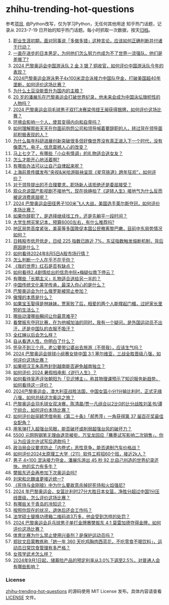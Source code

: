 # zhihu-trending-hot-questions
参考[项目](https://github.com/justjavac/zhihu-trending-hot-questions), 由Python改写，仅为学习Python，无任何其他用途
知乎热门话题，记录从 2023-7-19
日开始的知乎热门话题。每小时抓取一次数据，按天[归档](./data)。
<!-- BEGIN -->
<!-- 最后更新时间 2024-08-05 04:23:59.786358 -->
1. [职业生涯初期，面对同事说「多做多错」这种言论，应该如何正确判断并付诸于行动？](https://www.zhihu.com/question/663437990)
1. [一直在进步的日本男足，为何他们怎么努力也成为不了世界一流强队，他们是差哪了?](https://www.zhihu.com/question/663364987)
1. [2024 巴黎奥运会中国游泳队 2 金 3 银 7 铜收官，如何评价中国游泳队今年的表现？](https://www.zhihu.com/question/663462304)
1. [2024巴黎奥运会游泳男子4x100米混合泳接力中国队夺金，打破美国超40年垄断，如何评价这场比赛？](https://www.zhihu.com/question/663459589)
1. [为什么土豆没能晋升为国内的主粮？](https://www.zhihu.com/question/663242126)
1. [20 岁的潘展乐在巴黎奥运会打破世界纪录，他未来会成为中国泳坛旗帜性的人物吗？](https://www.zhihu.com/question/663149558)
1. [2024 巴黎奥运会羽毛球男子双打决赛梁伟铿王昶获得银牌，如何评价这场比赛？](https://www.zhihu.com/question/663453189)
1. [环境会影响一个人，使其变得内向和自卑吗？](https://www.zhihu.com/question/662864249)
1. [如何理解那些天天在你面前抱怨公司和领导喊着要辞职的人，转过背在领导面前积极表现的人？](https://www.zhihu.com/question/663210582)
1. [为什么每年科研进展创新突破很多但好像世界没有真正进入下一个时代，没有像蒸汽，电子，信息震撼人心的改变？](https://www.zhihu.com/question/660106241)
1. [马上七夕了，有哪些「小众有情调」的礼物适合送女友？](https://www.zhihu.com/question/662470028)
1. [怎么才能开心地活着啊?](https://www.zhihu.com/question/657862529)
1. [有哪些办法可以让自己自律起来呢？](https://www.zhihu.com/question/662849066)
1. [上海前景传媒发布“央视&米哈游联袂呈现《星穹铁道》跨年狂欢”，如何评价？](https://www.zhihu.com/question/663454212)
1. [对于领导提出的不合理要求，职场新人该拒绝还是委屈接受？](https://www.zhihu.com/question/663232563)
1. [观众总说国产影视剧不接地气，现在徐峥拍了《逆转人生》接地气为什么反而被说消费底层呢？](https://www.zhihu.com/question/663411017)
1. [2024 巴黎奥运会田径男子100米飞人大战，美国选手莱尔斯夺冠，如何评价本场比赛？](https://www.zhihu.com/question/663462419)
1. [如果你辞职了，是选择继续找工作，还是先躺平一段时间？](https://www.zhihu.com/question/663275958)
1. [大学生想买笔记本，预算6000左右，有什么推荐吗?](https://www.zhihu.com/question/661172117)
1. [地区局势高度紧张，美英等多国敦促本国公民撤离黎巴嫩，目前中东局势情况如何？](https://www.zhihu.com/question/663425075)
1. [日韩股市低开低走，日经 225 指数已跌近 7%，东证指数触发熔断机制，背后原因是什么？](https://www.zhihu.com/question/663484038)
1. [如何看待2024年8月5日A股市场行情？](https://www.zhihu.com/question/663233036)
1. [怎么判断一个人在乎不在乎你？](https://www.zhihu.com/question/291530895)
1. [《我的世界》红石是否有缺点？](https://www.zhihu.com/question/572543349)
1. [如何看待2.4剧情给出的信息中阮•梅疑似救下停云？](https://www.zhihu.com/question/663290867)
1. [有哪些「长期主义」礼物适合送给另一半的？](https://www.zhihu.com/question/662470064)
1. [中国传统文化美学传承，最深入你心的是什么？](https://www.zhihu.com/question/663428603)
1. [巴黎奥运会为什么俄罗斯被禁止参加？](https://www.zhihu.com/question/663292031)
1. [傲慢的本质是什么？](https://www.zhihu.com/question/642140181)
1. [如果宝玉娶得是林妹妹，贾家败了后，相爱的两个人能撑起门楣，过好家长里短的生活么？](https://www.zhihu.com/question/658172302)
1. [哪些动漫哪些瞬间让你最意难平?](https://www.zhihu.com/question/623475431)
1. [看樊振东夺冠比赛，在为他喊加油的同时，我有一个疑问，是外国运动员不出汗，还是中国队的衣服不吸汗？](https://www.zhihu.com/question/663449911)
1. [全红婵以后会怎么样？](https://www.zhihu.com/question/477732195)
1. [自从看透人性，你明白了什么？](https://www.zhihu.com/question/660014067)
1. [怀孕不到三个月，老公要带公婆出去旅游（不带我），应该生气吗？](https://www.zhihu.com/question/663333815)
1. [2024 巴黎奥运会排球小组赛女排中国 3:1 塞尔维亚，三战全胜晋级八强，如何评价这场比赛？](https://www.zhihu.com/question/663455225)
1. [如果把汉王朱高煦封到越南能否避免越南独立？](https://www.zhihu.com/question/663238992)
1. [如何评价 2024 暑假档电影《逆行人生》？](https://www.zhihu.com/question/663254417)
1. [如何看待吴声评张朝阳为「见识博主」，称其物理课预示了知识服务新趋势，如何看待这一评价？](https://www.zhihu.com/question/663440789)
1. [2024巴黎奥运会，澳大利亚战胜法国，中国女篮小分1分输比利时，正式无缘八强，如何总结这次奥运之旅？](https://www.zhihu.com/question/663482591)
1. [巴黎奥运会羽毛球女双决赛，陈清晨/贾一凡组合以2比0的比分战胜刘圣书/谭宁组合，如何评价本场比赛？](https://www.zhihu.com/question/663375309)
1. [如何评价赵丽颖凭借电影《第二十条》「郝秀萍」一角获得第 37 届百花奖最佳女配角？](https://www.zhihu.com/question/663447266)
1. [用氢弹打入超强台风眼，能否破坏或削弱超强台风的破坏力？](https://www.zhihu.com/question/614445157)
1. [5500 元网购钢笔无理由退货被拒，万宝龙回应「蘸墨试写影响二次销售」，你认为应该允许试写后退款吗？](https://www.zhihu.com/question/663245777)
1. [政治局会议要求防止「内卷式」恶性竞争，能否遏制汽车价格战？](https://www.zhihu.com/question/663061453)
1. [如何评价2024太原理工大学（211）软件工程招60个班，接近2k人？](https://www.zhihu.com/question/663179975)
1. [男子 4×100 混泳接力夺金，潘展乐游出 45 秒 92 比自己创造的世界纪录还快，他的实力有多牛？](https://www.zhihu.com/question/663483105)
1. [樊振东还会再参加下次奥运会吗?](https://www.zhihu.com/question/663340786)
1. [刘宋和北魏谁更接近统一?](https://www.zhihu.com/question/619214348)
1. [《死侍与金刚狼》中为什么要故意杀掉好死侍和火焰强尼?](https://www.zhihu.com/question/663006856)
1. [2024 年巴黎奥运会，女篮比利时27分大胜日本女篮，净胜分超过中国1分压线晋级，怎么评价这场比赛？](https://www.zhihu.com/question/663443544)
1. [有哪些关于青岛的冷知识？](https://www.zhihu.com/question/305186024)
1. [按照你现在的状况，退休后还会工作吗？](https://www.zhihu.com/question/663322546)
1. [法学硕士替换功德箱二维码盗3万多，他会受到怎样的处罚？](https://www.zhihu.com/question/663410896)
1. [2024 巴黎奥运会乒乓球男子单打金牌赛樊振东 4:1 莫雷加德夺得金牌，如何评价这场比赛？](https://www.zhihu.com/question/663447730)
1. [体育比赛为什么禁止使用兴奋剂？是保护运动员吗？](https://www.zhihu.com/question/663161356)
1. [郑钦文启蒙教练称「她一年 360 天吃鸡胸肉西蓝花，不吃零食不喝饮料」，运动员日常饮食管理有多严格？](https://www.zhihu.com/question/663414544)
1. [女孩学武术怎么样？](https://www.zhihu.com/question/417943927)
1. [2024年9月1日起，储蓄险产品的预定利率从3.0%下调至2.5%，对普通人会有哪些影响？](https://www.zhihu.com/question/663424180)
<!-- END -->
### License
[zhihu-trending-hot-questions](https://github.com/yaogengzhu/zhihu-trending-hot-questions)
的源码使用 MIT License 发布。具体内容请查看 [LICENSE](./LICENSE) 文件。
